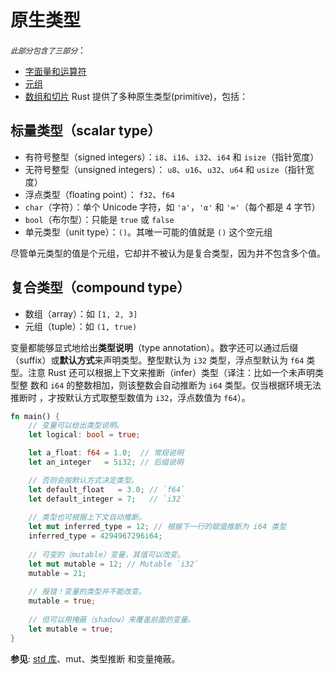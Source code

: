 # 原生类型
*`此部分包含了三部分`*：
* [字面量和运算符](https://github.com/Cy-zhen/Rust-Learning/tree/master/primitive/LO)
* [元组](https://github.com/Cy-zhen/Rust-Learning/tree/master/primitive/Tuple)
* [数组和切片](https://github.com/Cy-zhen/Rust-Learning/tree/master/primitive/AaS)
Rust 提供了多种原生类型(primitive)，包括：
## 标量类型（scalar type）
* 有符号整型（signed integers）：`i8`、`i16`、`i32`、`i64` 和 `isize`（指针宽度）
* 无符号整型（unsigned integers）： `u8`、`u16`、`u32`、`u64` 和 `usize`（指针宽 度）
* 浮点类型（floating point）： `f32`、`f64`
* `char`（字符）：单个 Unicode 字符，如 `'a'`，`'α'` 和 `'∞'`（每个都是 4 字节）
* `bool`（布尔型）：只能是 `true` 或 `false`
* 单元类型（unit type）：`()`。其唯一可能的值就是 `()` 这个空元组

尽管单元类型的值是个元组，它却并不被认为是复合类型，因为并不包含多个值。

## 复合类型（compound type）

* 数组（array）：如 `[1, 2, 3]`
* 元组（tuple）：如 `(1, true)`

变量都能够显式地给出**类型说明**（type annotation）。数字还可以通过后缀 （suffix）或**默认方式**来声明类型。整型默认为 `i32` 类型，浮点型默认为 `f64` 类型。注意 Rust 还可以根据上下文来推断（infer）类型（译注：比如一个未声明类型整 数和 `i64` 的整数相加，则该整数会自动推断为 `i64` 类型。仅当根据环境无法推断时 ，才按默认方式取整型数值为 `i32`，浮点数值为 `f64`）。


```Rust
fn main() {
    // 变量可以给出类型说明。
    let logical: bool = true;

    let a_float: f64 = 1.0;  // 常规说明
    let an_integer   = 5i32; // 后缀说明

    // 否则会按默认方式决定类型。
    let default_float   = 3.0; // `f64`
    let default_integer = 7;   // `i32`
    
    // 类型也可根据上下文自动推断。
    let mut inferred_type = 12; // 根据下一行的赋值推断为 i64 类型
    inferred_type = 4294967296i64;
    
    // 可变的（mutable）变量，其值可以改变。
    let mut mutable = 12; // Mutable `i32`
    mutable = 21;
    
    // 报错！变量的类型并不能改变。
    mutable = true;
    
    // 但可以用掩蔽（shadow）来覆盖前面的变量。
    let mutable = true;
}
```

**参见**:
[std 库](https://doc.rust-lang.org/std/)、mut、类型推断 和变量掩蔽。